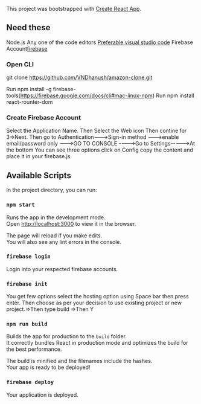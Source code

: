 This project was bootstrapped with [Create React App](https://github.com/facebook/create-react-app).

## Need these 
Node.js
Any one of the code editors [Preferable visual studio code](https://code.visualstudio.com/)
Firebase Account[firebase](https://firebase.google.com/)


### Open CLI

git clone https://github.com/VNDhanush/amazon-clone.git

Run npm install -g firebase-tools(https://firebase.google.com/docs/cli#mac-linux-npm)
Run npm install react-rounter-dom 


### Create Firebase Account 
Select the Application Name.
Then Select the Web icon
Then contine for 3=>Next.
Then go to Authentication--->Sign-in method --->enable email/password only --->GO TO CONSOLE
---->Go to Settings----->At the bottom You can see three options click on Config copy the content and place it in your firebase.js 

## Available Scripts

In the project directory, you can run:

### `npm start`

Runs the app in the development mode.<br />
Open [http://localhost:3000](http://localhost:3000) to view it in the browser.

The page will reload if you make edits.<br />
You will also see any lint errors in the console.

### `firebase login`

Login into your respected firebase accounts.

### `firebase init`

You get few options select the hosting option using Space bar then press enter.
Then choose as per your decision to use existing project or new project.=>Then type build =>Then Y

### `npm run build`

Builds the app for production to the `build` folder.<br />
It correctly bundles React in production mode and optimizes the build for the best performance.

The build is minified and the filenames include the hashes.<br />
Your app is ready to be deployed!


### `firebase deploy`
Your application is deployed.

